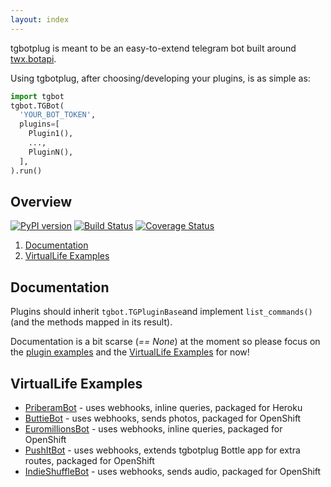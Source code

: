 ```yaml
---
layout: index
---
```


tgbotplug is meant to be an easy-to-extend telegram bot built around [twx.botapi](https://github.com/datamachine/twx.botapi).

Using tgbotplug, after choosing/developing your plugins, is as simple as:

```py
import tgbot
tgbot.TGBot(
  'YOUR_BOT_TOKEN',
  plugins=[
    Plugin1(),
    ...,
    PluginN(),
  ],
).run()
```

## Overview
[![PyPI version](https://badge.fury.io/py/tgbotplug.svg)](https://badge.fury.io/py/tgbotplug) [![Build Status](https://travis-ci.org/fopina/tgbotplug.svg?branch=master)](https://travis-ci.org/fopina/tgbotplug) [![Coverage Status](https://coveralls.io/repos/fopina/tgbotplug/badge.svg?branch=master&service=github)](https://coveralls.io/github/fopina/tgbotplug?branch=master)

1. [Documentation](#documentation)
2. [VirtualLife Examples](#virtuallife-examples)

## Documentation

Plugins should inherit `tgbot.TGPluginBase`and implement `list_commands()` (and the methods mapped in its result).

Documentation is a bit scarse (*== None*) at the moment so please focus on the [plugin examples](https://github.com/fopina/tgbotplug/tree/master/plugin_examples) and the [VirtualLife Examples](#virtuallife-examples) for now!

## VirtualLife Examples

* [PriberamBot](http://fopina.github.io/tgbot-priberambot) - uses webhooks, inline queries, packaged for Heroku
* [ButtieBot](http://fopina.github.io/tgbot-buttiebot) - uses webhooks, sends photos, packaged for OpenShift
* [EuromillionsBot](http://fopina.github.io/tgbot-euromillionsbot) - uses webhooks, inline queries, packaged for OpenShift
* [PushItBot](http://fopina.github.io/tgbot-pushitbot) - uses webhooks, extends tgbotplug Bottle app for extra routes, packaged for OpenShift
* [IndieShuffleBot](http://pmpfl.github.io/indieshufflebot) - uses webhooks, sends audio, packaged for OpenShift
